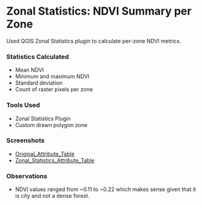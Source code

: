 # Zonal Statistics: NDVI Summary per Zone

Used QGIS Zonal Statistics plugin to calculate per-zone NDVI metrics.

### Statistics Calculated
- Mean NDVI
- Minimum and maximum NDVI
- Standard deviation
- Count of raster pixels per zone

### Tools Used
- Zonal Statistics Plugin
- Custom drawn polygon zone

### Screenshots
- [Original_Attribute_Table](../Data/Original_Zone_Attribute_Table.png)
- [Zonal_Statistics_Attribute_Table](../Data/Zonal_Statistics_Attribute_Table.png)

### Observations
- NDVI values ranged from ~0.11 to ~0.22 which makes sense given that it is city and not a dense forest.
